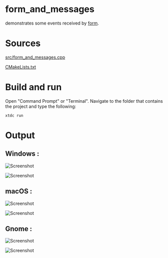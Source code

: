 # form_and_messages

demonstrates some events received by [form](../../../../src/xtd_forms/include/xtd/forms/form.hpp).

# Sources

[src/form_and_messages.cpp](src/form_and_messages.cpp)

[CMakeLists.txt](CMakeLists.txt)

# Build and run

Open "Command Prompt" or "Terminal". Navigate to the folder that contains the project and type the following:

```shell
xtdc run
```

# Output

## Windows :

![Screenshot](../../../../docs/pictures/examples/form_and_messages_w.png)

![Screenshot](../../../../docs/pictures/examples/form_and_messages_wd.png)

## macOS :

![Screenshot](../../../../docs/pictures/examples/form_and_messages_m.png)

![Screenshot](../../../../docs/pictures/examples/form_and_messages_md.png)

## Gnome :

![Screenshot](../../../../docs/pictures/examples/form_and_messages_g.png)

![Screenshot](../../../../docs/pictures/examples/form_and_messages_gd.png)
